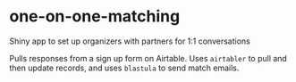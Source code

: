 # one-on-one-matching

Shiny app to set up organizers with partners for 1:1 conversations

Pulls responses from a sign up form on Airtable. Uses `airtabler` to pull and then update records, and uses `blastula` to send match emails.
